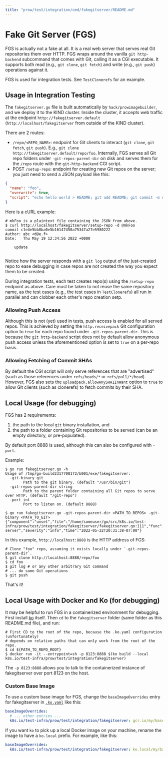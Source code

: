 ```yaml
---
title: "prow/test/integration/cmd/fakegitserver/README.md"
---
```


# Fake Git Server (FGS)

FGS is actually not a fake at all. It is a real web server that serves real Git
repositories them over HTTP. FGS wraps around the vanilla `git http-backend`
subcommand that comes with Git, calling it as a CGI executable. It supports both
read (e.g., `git clone`, `git fetch`) and write (e.g., `git push`) operations
against it.

FGS is used for integration tests. See `TestClonerefs` for an example.

## Usage in Integration Testing

The `fakegitserver.go` file is built automatically by `hack/prowimagebuilder`,
and we deploy it to the KIND cluster. Inside the cluster, it accepts web traffic
at the endpoint `http://fakegitserver.default` (`http://localhost/fakegitserver`
from outside of the KIND cluster).

There are 2 routes:

- `/repo/<REPO_NAME>`: endpoint for Git clients to interact (`git clone`, `git fetch`,
  `git push`). E.g., `git clone http://fakegitserver.default/repo/foo`.
  Internally, FGS serves all Git repo folders under `-git-repos-parent-dir` on
  disk and serves them for the `/repo` route with the `git-http-backend` CGI
  script.
- POST `/setup-repo`: endpoint for creating new Git repos on the server; you
  just need to send a JSON payload like this:

```json
{
  "name": "foo",
  "overwrite": true,
  "script": "echo hello world > README; git add README; git commit -m update"
}
```

Here is a cURL example:

```shell
# mkFoo is a plaintext file containing the JSON from above.
$ curl http://localhost/fakegitserver/setup-repo -d @mkFoo
commit c1e4e5bb8ba0e5b16147450a75347a27e5980222
Author: abc <d@e.f>
Date:   Thu May 19 12:34:56 2022 +0000

    update


```

Notice how the server responds with a `git log` output of the just-created repo
to ease debugging in case repos are not created the way you expect them to be
created.

During integration tests, each test creates repo(s) using the `/setup-repo`
endpoint as above. Care must be taken to not reuse the same repository name, as
the test cases (e.g., the test cases in `TestClonerefs`) all run in parallel and
can clobber each other's repo creation setp.

### Allowing Push Access

Although this is not (yet) used in tests, push access is enabled for all served
repos. This is achieved by setting the `http.receivepack` Git configuration
option to `true` for each repo found under `-git-repos-parent-dir`. This is
because the `git http-backend` script does not by default allow anonymous push
access unless the aforementioned option is set to `true` on a per-repo basis.

### Allowing Fetching of Commit SHAs

By default the CGI script will only serve references that are "advertised" (such
as those references under `refs/heads/*` or `refs/pull/*/head`). However, FGS
also sets the `uploadpack.allowAnySHA1InWant` option to `true` to allow Git
clients (such as clonerefs) to fetch commits by their SHA.

## Local Usage (for debugging)

FGS has 2 requirements:

1. the path to the local `git` binary installation, and
2. the path to a folder containing Git repositories to be served (can be an
   empty directory, or pre-populated).

By default port 8888 is used, although this can also be configured with `-port`.

Example:

```shell
$ go run fakegitserver.go -h
Usage of /tmp/go-build2317700172/b001/exe/fakegitserver:
  -git-binary git
        Path to the git binary. (default "/usr/bin/git")
  -git-repos-parent-dir string
        Path to the parent folder containing all Git repos to serve over HTTP. (default "/git-repo")
  -port int
        Port to listen on. (default 8888)

$ go run fakegitserver.go -git-repos-parent-dir <PATH_TO_REPOS> -git-binary <PATH_TO_GIT>
{"component":"unset","file":"/home/someuser/go/src/k8s.io/test-infra/prow/test/integration/fakegitserver/fakegitserver.go:111","func":"main.main","level":"info","msg":"Start server","severity":"info","time":"2022-05-22T20:31:38-07:00"}
```

In this example, `http://localhost:8888` is the HTTP address of FGS:

```shell
# Clone "foo" repo, assuming it exists locally under `-git-repos-parent-dir`.
$ git clone http://localhost:8888/repo/foo
$ cd foo
$ git log # or any other arbitrary Git command
# ... do some Git operations
$ git push
```

That's it!

## Local Usage with Docker and Ko (for debugging)

It may be helpful to run FGS in a containerized environment for debugging. First
install [ko](https://github.com/google/ko#Kubernetes-Integration) itself. Then
`cd` to the `fakegitserver` folder (same folder as this README.md file), and
run:

```shell
# First CD to the root of the repo, because the .ko.yaml configuration (unfortunately)
# depends on relative paths that can only work from the root of the repo.
$ cd ${PATH_TO_REPO_ROOT}
$ docker run -it --entrypoint=sh -p 8123:8888 $(ko build --local k8s.io/test-infra/prow/test/integration/fakegitserver)
```

The `-p 8123:8888` allows you to talk to the containerized instance of
fakegitserver over port 8123 on the host.

### Custom Base Image

To use a custom base image for FGS, change the `baseImageOverrides` entry for
fakegitserver in [`.ko.yaml`](/.ko.yaml) like this:

```yaml
baseImageOverrides:
  # ... other entries ...
  k8s.io/test-infra/prow/test/integration/fakegitserver: gcr.io/my/base/image:tag
```

If you want `ko` to pick up a local Docker image on your machine, rename the
image to have a `ko.local` prefix. For example, like this:

```yaml
baseImageOverrides:
  k8s.io/test-infra/prow/test/integration/fakegitserver: ko.local/my/base/image:tag
```
